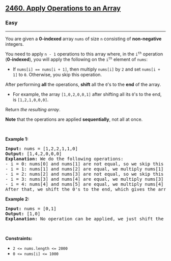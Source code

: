 <h2><a href="https://leetcode.com/problems/apply-operations-to-an-array/">2460. Apply Operations to an Array</a></h2><h3>Easy</h3><hr><div><p>You are given a <strong>0-indexed</strong> array <code>nums</code> of size <code>n</code> consisting of <strong>non-negative</strong> integers.</p>

<p>You need to apply <code>n - 1</code> operations to this array where, in the <code>i<sup>th</sup></code> operation (<strong>0-indexed</strong>), you will apply the following on the <code>i<sup>th</sup></code> element of <code>nums</code>:</p>

<ul>
	<li>If <code>nums[i] == nums[i + 1]</code>, then multiply <code>nums[i]</code> by <code>2</code> and set <code>nums[i + 1]</code> to <code>0</code>. Otherwise, you skip this operation.</li>
</ul>

<p>After performing <strong>all</strong> the operations, <strong>shift</strong> all the <code>0</code>'s to the <strong>end</strong> of the array.</p>

<ul>
	<li>For example, the array <code>[1,0,2,0,0,1]</code> after shifting all its <code>0</code>'s to the end, is <code>[1,2,1,0,0,0]</code>.</li>
</ul>

<p>Return <em>the resulting array</em>.</p>

<p><strong>Note</strong> that the operations are applied <strong>sequentially</strong>, not all at once.</p>

<p>&nbsp;</p>
<p><strong class="example">Example 1:</strong></p>

<pre><strong>Input:</strong> nums = [1,2,2,1,1,0]
<strong>Output:</strong> [1,4,2,0,0,0]
<strong>Explanation:</strong> We do the following operations:
- i = 0: nums[0] and nums[1] are not equal, so we skip this operation.
- i = 1: nums[1] and nums[2] are equal, we multiply nums[1] by 2 and change nums[2] to 0. The array becomes [1,<strong><u>4</u></strong>,<strong><u>0</u></strong>,1,1,0].
- i = 2: nums[2] and nums[3] are not equal, so we skip this operation.
- i = 3: nums[3] and nums[4] are equal, we multiply nums[3] by 2 and change nums[4] to 0. The array becomes [1,4,0,<strong><u>2</u></strong>,<strong><u>0</u></strong>,0].
- i = 4: nums[4] and nums[5] are equal, we multiply nums[4] by 2 and change nums[5] to 0. The array becomes [1,4,0,2,<strong><u>0</u></strong>,<strong><u>0</u></strong>].
After that, we shift the 0's to the end, which gives the array [1,4,2,0,0,0].
</pre>

<p><strong class="example">Example 2:</strong></p>

<pre><strong>Input:</strong> nums = [0,1]
<strong>Output:</strong> [1,0]
<strong>Explanation:</strong> No operation can be applied, we just shift the 0 to the end.
</pre>

<p>&nbsp;</p>
<p><strong>Constraints:</strong></p>

<ul>
	<li><code>2 &lt;= nums.length &lt;= 2000</code></li>
	<li><code>0 &lt;= nums[i] &lt;= 1000</code></li>
</ul>
</div>